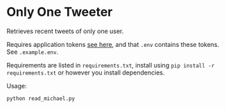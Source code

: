 # Only One Tweeter

Retrieves recent tweets of only one user.

Requires application tokens [see here](https://python-twitter.readthedocs.io/en/latest/getting_started.html),
and that `.env` contains these tokens.  See `.example.env`.

Requirements are listed in `requirements.txt`, install using `pip install -r requirements.txt`
or however you install dependencies.

Usage:
```shell
python read_michael.py
```